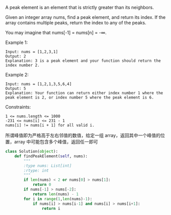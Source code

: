 A peak element is an element that is strictly greater than its neighbors.

Given an integer array nums, find a peak element, and return its index. If the array contains multiple peaks, return the index to any of the peaks.

You may imagine that nums[-1] = nums[n] = -∞.

 

Example 1:
```
Input: nums = [1,2,3,1]
Output: 2
Explanation: 3 is a peak element and your function should return the index number 2.
```
Example 2:
```
Input: nums = [1,2,1,3,5,6,4]
Output: 5
Explanation: Your function can return either index number 1 where the peak element is 2, or index number 5 where the peak element is 6.
``` 

Constraints:
```
1 <= nums.length <= 1000
-231 <= nums[i] <= 231 - 1
nums[i] != nums[i + 1] for all valid i.
```
所谓峰值即为严格高于左右邻值的数值，给定一组 array，返回其中一个峰值的位置，array 中可能包含多个峰值，返回任一即可
```python
class Solution(object):
    def findPeakElement(self, nums):
        """
        :type nums: List[int]
        :rtype: int
        """
        if len(nums) < 2 or nums[0] > nums[1]:
            return 0
        if nums[-1] > nums[-2]:
            return len(nums) - 1
        for i in range(1,len(nums)-1):
            if nums[i] > nums[i-1] and nums[i] > nums[i+1]:
                return i
```
